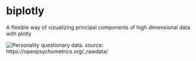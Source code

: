 
# biplotly

A flexible way of vizualizing principal components of high dimensional
data with plotly

![Personality questionary data. source:
<https://openpsychometrics.org/_rawdata/>](man/figures/big5_3d.png)
